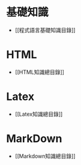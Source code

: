 # 基礎知識
- [[程式語言基礎知識目錄]]
# HTML
- [[HTML知識總目錄]]
# Latex
- [[Latex知識總目錄]]
# MarkDown
- [[Markdown知識總目錄]]
